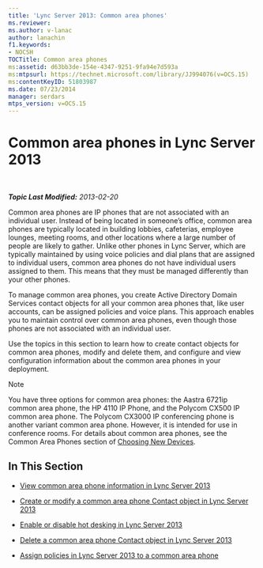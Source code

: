 ```yaml
---
title: 'Lync Server 2013: Common area phones'
ms.reviewer: 
ms.author: v-lanac
author: lanachin
f1.keywords:
- NOCSH
TOCTitle: Common area phones
ms:assetid: d63bb3de-154e-4347-9251-9fa94e7d593a
ms:mtpsurl: https://technet.microsoft.com/library/JJ994076(v=OCS.15)
ms:contentKeyID: 51803987
ms.date: 07/23/2014
manager: serdars
mtps_version: v=OCS.15
---
```


<div data-xmlns="http://www.w3.org/1999/xhtml">

<div class="topic" data-xmlns="http://www.w3.org/1999/xhtml" data-msxsl="urn:schemas-microsoft-com:xslt" data-cs="http://msdn.microsoft.com/">

<div data-asp="http://msdn2.microsoft.com/asp">

# Common area phones in Lync Server 2013

</div>

<div id="mainSection">

<div id="mainBody">

<span> </span>

_**Topic Last Modified:** 2013-02-20_

Common area phones are IP phones that are not associated with an individual user. Instead of being located in someone’s office, common area phones are typically located in building lobbies, cafeterias, employee lounges, meeting rooms, and other locations where a large number of people are likely to gather. Unlike other phones in Lync Server, which are typically maintained by using voice policies and dial plans that are assigned to individual users, common area phones do not have individual users assigned to them. This means that they must be managed differently than your other phones.

To manage common area phones, you create Active Directory Domain Services contact objects for all your common area phones that, like user accounts, can be assigned policies and voice plans. This approach enables you to maintain control over common area phones, even though those phones are not associated with an individual user.

Use the topics in this section to learn how to create contact objects for common area phones, modify and delete them, and configure and view configuration information about the common area phones in your deployment.

<div>


> [!NOTE]  
> You have three options for common area phones: the Aastra 6721ip common area phone, the HP 4110 IP Phone, and the Polycom CX500 IP common area phone. The Polycom CX3000 IP conferencing phone is another variant common area phone. However, it is intended for use in conference rooms. For details about common area phones, see the Common Area Phones section of <A href="http://technet.microsoft.com/en-us/library/gg398958(v=ocs.14).aspx">Choosing New Devices</A>.



</div>

<div>

## In This Section

  - [View common area phone information in Lync Server 2013](lync-server-2013-view-common-area-phone-information.md)

  - [Create or modify a common area phone Contact object in Lync Server 2013](lync-server-2013-create-or-modify-a-common-area-phone-contact-object.md)

  - [Enable or disable hot desking in Lync Server 2013](lync-server-2013-enable-or-disable-hot-desking.md)

  - [Delete a common area phone Contact object in Lync Server 2013](lync-server-2013-delete-a-common-area-phone-contact-object.md)

  - [Assign policies in Lync Server 2013 to a common area phone](lync-server-2013-assign-policies-to-a-common-area-phone.md)

</div>

</div>

<span> </span>

</div>

</div>

</div>

